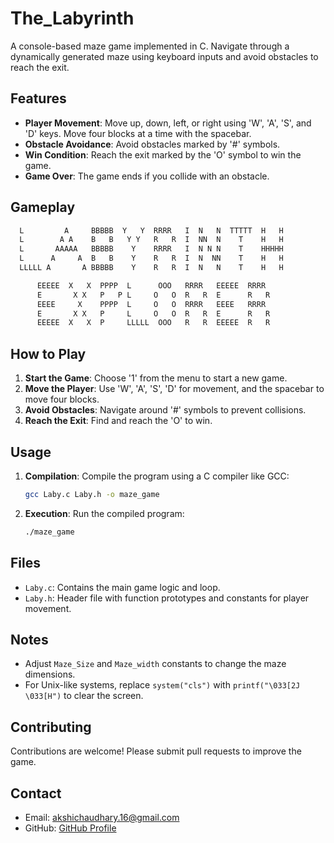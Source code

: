 # The_Labyrinth

A console-based maze game implemented in C. Navigate through a dynamically generated maze using keyboard inputs and avoid obstacles to reach the exit.

## Features

- **Player Movement**: Move up, down, left, or right using 'W', 'A', 'S', and 'D' keys. Move four blocks at a time with the spacebar.
- **Obstacle Avoidance**: Avoid obstacles marked by '#' symbols.
- **Win Condition**: Reach the exit marked by the 'O' symbol to win the game.
- **Game Over**: The game ends if you collide with an obstacle.

## Gameplay

```bash
  L         A     BBBBB  Y   Y  RRRR   I  N   N  TTTTT  H   H 
  L        A A    B   B   Y Y   R   R  I  NN  N    T    H   H 
  L       AAAAA   BBBBB    Y    RRRR   I  N N N    T    HHHHH
  L      A     A  B   B    Y    R   R  I  N  NN    T    H   H
  LLLLL A       A BBBBB    Y    R   R  I  N   N    T    H   H

      EEEEE  X   X  PPPP  L      OOO   RRRR   EEEEE  RRRR
      E       X X   P   P L     O   O  R   R  E      R   R
      EEEE     X    PPPP  L     O   O  RRRR   EEEE   RRRR
      E       X X   P     L     O   O  R   R  E      R   R
      EEEEE  X   X  P     LLLLL  OOO   R   R  EEEEE  R   R
```

## How to Play

1. **Start the Game**: Choose '1' from the menu to start a new game.
2. **Move the Player**: Use 'W', 'A', 'S', 'D' for movement, and the spacebar to move four blocks.
3. **Avoid Obstacles**: Navigate around '#' symbols to prevent collisions.
4. **Reach the Exit**: Find and reach the 'O' to win.

## Usage

1. **Compilation**: Compile the program using a C compiler like GCC:
    ```bash
    gcc Laby.c Laby.h -o maze_game
    ```
2. **Execution**: Run the compiled program:
    ```bash
    ./maze_game
    ```

## Files

- `Laby.c`: Contains the main game logic and loop.
- `Laby.h`: Header file with function prototypes and constants for player movement.

## Notes

- Adjust `Maze_Size` and `Maze_width` constants to change the maze dimensions.
- For Unix-like systems, replace `system("cls")` with `printf("\033[2J \033[H")` to clear the screen.

## Contributing

Contributions are welcome! Please submit pull requests to improve the game.

## Contact

- Email: [akshichaudhary.16@gmail.com](mailto:akshichaudhary.16@gmail.com)
- GitHub: [GitHub Profile](https://github.com/Aksh2908)
